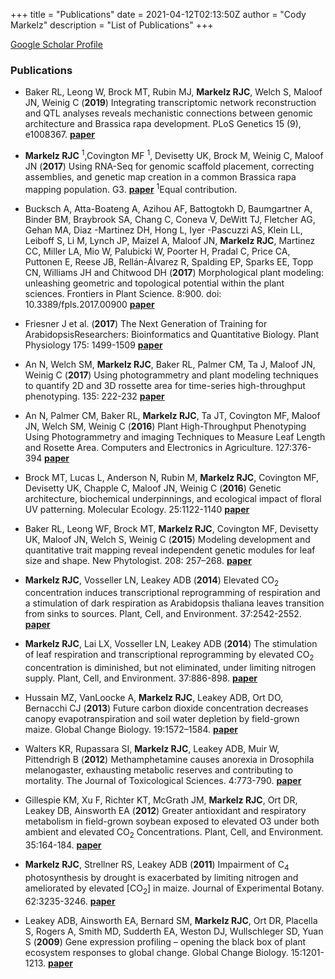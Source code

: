 +++
title = "Publications"
date = 2021-04-12T02:13:50Z
author = "Cody Markelz"
description = "List of Publications"
+++

[Google Scholar Profile](https://scholar.google.com/citations?user=vpGpo7UAAAAJ&hl=en)

### Publications
* Baker RL, Leong W, Brock MT, Rubin MJ, __Markelz RJC__, Welch S,  Maloof JN, Weinig C (__2019__) Integrating transcriptomic network reconstruction and QTL analyses reveals mechanistic connections between genomic architecture and Brassica rapa development. PLoS Genetics 15 (9), e1008367. [**paper**](https://journals.plos.org/plosgenetics/article?rev=2&id=10.1371/journal.pgen.1008367)

* __Markelz RJC__ <sup>1</sup>,Covington MF <sup>1</sup>, Devisetty UK, Brock M, Weinig C, Maloof JN (__2017__) Using RNA-Seq for genomic scaffold placement, correcting assemblies, and genetic map creation in a common Brassica rapa mapping population. G3. [**paper**](/static/pdfs/Markelz_etal_2017.pdf) <sup>1</sup>Equal contribution.

* Bucksch A, Atta-Boateng A, Azihou AF, Battogtokh D, Baumgartner A, Binder BM, Braybrook SA, Chang C, Coneva V, DeWitt TJ, Fletcher AG, Gehan MA, Diaz -Martinez DH, Hong L, Iyer -Pascuzzi AS, Klein LL, Leiboff S, Li M, Lynch JP, Maizel A, Maloof JN, __Markelz RJC__, Martinez CC, Miller LA, Mio W, Palubicki W, Poorter H, Pradal C, Price CA, Puttonen E, Reese JB, Rellán-Álvarez R, Spalding EP, Sparks EE, Topp CN, Williams JH and Chitwood DH (__2017__) Morphological plant modeling: unleashing geometric and topological potential within the plant sciences. Frontiers in Plant Science. 8:900. doi: 10.3389/fpls.2017.00900 [**paper**](/static/pdfs/Bucksch_etal_2017.pdf)

* Friesner J et al. (__2017__) The Next Generation of Training for ArabidopsisResearchers: Bioinformatics and Quantitative Biology. Plant Physiology 175: 1499-1509 [**paper**](/static/pdfs/Friesner_etal_2017.pdf)

* An N, Welch SM, __Markelz RJC__, Baker RL, Palmer CM, Ta J, Maloof JN, Weinig C (__2017__) Using photogrammetry and plant modeling techniques to quantify 2D and 3D rossette area for time-series high-throughput phenotyping. 135: 222-232 [**paper**](/static/pdfs/An_etal_2017.pdf)

* An N, Palmer CM, Baker RL, __Markelz RJC__, Ta JT, Covington MF, Maloof JN, Welch SM, Weinig C (__2016__) Plant High-Throughput Phenotyping Using Photogrammetry and imaging Techniques to Measure Leaf Length and Rosette Area. Computers and Electronics in Agriculture. 127:376-394 [**paper**](/static/pdfs/An_etal_2016.pdf)

* Brock MT, Lucas L, Anderson N, Rubin M, __Markelz RJC__, Covington MF, Devisetty UK, Chapple C, Maloof JN, Weinig C (__2016__) Genetic architecture, biochemical underpinnings, and ecological impact of floral UV patterning. Molecular Ecology. 25:1122-1140 [**paper**](/static/pdfs/Brock_etal_2016.pdf)

* Baker RL, Leong WF, Brock MT, __Markelz RJC__, Covington MF, Devisetty UK, Maloof JN, Welch S, Weinig C (__2015__) Modeling development and quantitative trait mapping reveal independent genetic modules for leaf size and shape. New Phytologist. 208: 257–268. [**paper**](/static/pdfs/Baker_etal_2015.pdf)

* __Markelz RJC__, Vosseller LN, Leakey ADB (__2014__) Elevated CO<sub>2</sub> concentration induces transcriptional reprogramming of respiration and a stimulation of dark respiration as Arabidopsis thaliana leaves transition from sinks to sources. Plant, Cell, and Environment. 37:2542-2552. [**paper**](/static/pdfs/Markelz_etal_2014b.pdf)

* __Markelz RJC__, Lai LX, Vosseller LN, Leakey ADB (__2014__) The stimulation of leaf respiration and transcriptional reprogramming by elevated CO<sub>2</sub> concentration is diminished, but not eliminated, under limiting nitrogen supply. Plant, Cell, and Environment. 37:886-898. [**paper**](/static/pdfs/Markelz_etal_2014a.pdf)

*	Hussain MZ, VanLoocke A, __Markelz RJC__, Leakey ADB, Ort DO, Bernacchi CJ (__2013__) Future carbon dioxide concentration decreases canopy evapotranspiration and soil water depletion by field-grown maize. Global Change Biology. 19:1572–1584. [**paper**](/static/pdfs/Hussain_etal_2013.pdf)

*	Walters KR, Rupassara SI, __Markelz RJC__, Leakey ADB, Muir W, Pittendrigh B (__2012__) Methamphetamine causes anorexia in Drosophila melanogaster, exhausting metabolic reserves and contributing to mortality. The Journal of Toxicological Sciences. 4:773-790. [**paper**](/static/pdfs/Walters_etal_2012.pdf)

*	Gillespie KM, Xu F, Richter KT, McGrath JM, __Markelz RJC__, Ort DR, Leakey DB, Ainsworth EA (__2012__) Greater antioxidant and respiratory metabolism in field-grown soybean exposed to elevated O3 under both ambient and elevated CO<sub>2</sub> Concentrations. Plant, Cell, and Environment. 35:164-184. [**paper**](/static/pdfs/Gillespie_etal_2012.pdf)

*	__Markelz RJC__, Strellner RS, Leakey ADB (__2011__) Impairment of C<sub>4</sub> photosynthesis by drought is exacerbated by limiting nitrogen and ameliorated by elevated [CO<sub>2</sub>] in maize. Journal of Experimental Botany. 62:3235-3246. [**paper**](/static/pdfs/Markelz_etal_2011.pdf)

*	Leakey ADB, Ainsworth EA, Bernard SM, __Markelz RJC__, Ort DR, Placella S, Rogers A, Smith MD, Sudderth EA, Weston DJ, Wullschleger SD, Yuan S (__2009__) Gene expression profiling – opening the black box of plant ecosystem responses to global change. Global Change Biology. 15:1201-1213. [**paper**](/static/pdfs/Leakey_etal_2009.pdf)
